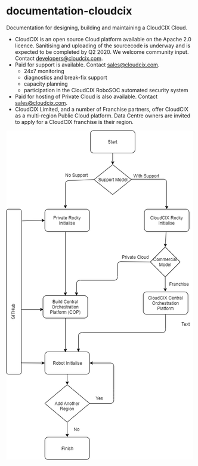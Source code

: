 # documentation-cloudcix
Documentation for designing, building and maintaining a CloudCIX Cloud.

*  CloudCIX is an open source Cloud platform available on the Apache 2.0 licence. Sanitising and uploading of the sourcecode is underway and is expected to be completed by Q2 2020. We welcome community input. Contact developers@cloudcix.com.
*  Paid for support is available. Contact sales@cloudcix.com.
    *  24x7 monitoring
    *  diagnostics and break-fix support
    *  capacity planning
    *  participation in the CloudCIX RoboSOC automated security system
*  Paid for hosting of Private Cloud is also available. Contact sales@cloudcix.com.
*  CloudCIX Limited, and a number of Franchise partners, offer CloudCIX as a multi-region Public Cloud platform. Data Centre owners are invited to apply for a CloudCIX franchise is their region. 

![Commercial Models](/static/images/commercial_models.png)
